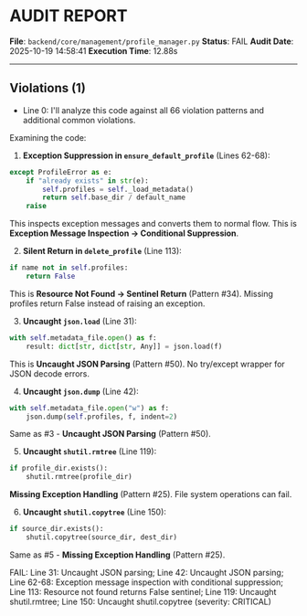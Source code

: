 # AUDIT REPORT

**File**: `backend/core/management/profile_manager.py`
**Status**: FAIL
**Audit Date**: 2025-10-19 14:58:41
**Execution Time**: 12.88s

---

## Violations (1)

- Line 0: I'll analyze this code against all 66 violation patterns and additional common violations.

Examining the code:

1. **Exception Suppression in `ensure_default_profile`** (Lines 62-68):
```python
except ProfileError as e:
    if "already exists" in str(e):
        self.profiles = self._load_metadata()
        return self.base_dir / default_name
    raise
```
This inspects exception messages and converts them to normal flow. This is **Exception Message Inspection → Conditional Suppression**.

2. **Silent Return in `delete_profile`** (Line 113):
```python
if name not in self.profiles:
    return False
```
This is **Resource Not Found → Sentinel Return** (Pattern #34). Missing profiles return False instead of raising an exception.

3. **Uncaught `json.load`** (Line 31):
```python
with self.metadata_file.open() as f:
    result: dict[str, dict[str, Any]] = json.load(f)
```
This is **Uncaught JSON Parsing** (Pattern #50). No try/except wrapper for JSON decode errors.

4. **Uncaught `json.dump`** (Line 42):
```python
with self.metadata_file.open("w") as f:
    json.dump(self.profiles, f, indent=2)
```
Same as #3 - **Uncaught JSON Parsing** (Pattern #50).

5. **Uncaught `shutil.rmtree`** (Line 119):
```python
if profile_dir.exists():
    shutil.rmtree(profile_dir)
```
**Missing Exception Handling** (Pattern #25). File system operations can fail.

6. **Uncaught `shutil.copytree`** (Line 150):
```python
if source_dir.exists():
    shutil.copytree(source_dir, dest_dir)
```
Same as #5 - **Missing Exception Handling** (Pattern #25).

FAIL: Line 31: Uncaught JSON parsing; Line 42: Uncaught JSON parsing; Line 62-68: Exception message inspection with conditional suppression; Line 113: Resource not found returns False sentinel; Line 119: Uncaught shutil.rmtree; Line 150: Uncaught shutil.copytree
 (severity: CRITICAL)
